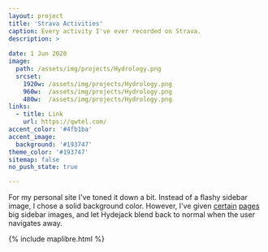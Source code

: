 ```yaml
---
layout: project
title: 'Strava Activities'
caption: Every activity I've ever recorded on Strava.
description: >
  
date: 1 Jun 2020
image: 
  path: /assets/img/projects/Hydrology.png
  srcset: 
    1920w: /assets/img/projects/Hydrology.png
    960w:  /assets/img/projects/Hydrology.png
    480w:  /assets/img/projects/Hydrology.png
links:
  - title: Link
    url: https://qwtel.com/
accent_color: '#4fb1ba'
accent_image:
  background: '#193747'
theme_color: '#193747'
sitemap: false
no_push_state: true

---
```


For my personal site I've toned it down a bit. Instead of a flashy sidebar image, I chose a solid background color.
However, I've given [certain](https://qwtel.com/projects/ducky-hunting/) [pages](https://qwtel.com/projects/blocky-blocks/) big sidebar images, and let Hydejack blend back to normal when the user navigates away.


{% include maplibre.html %}

